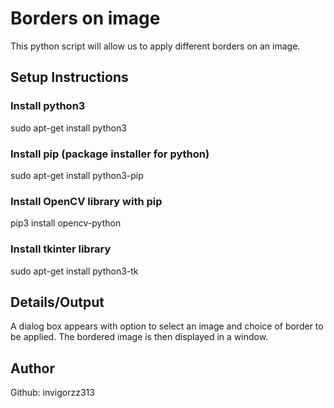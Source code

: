 # Borders on image
This python script will allow us to apply different borders on an image.

## Setup Instructions
### Install python3
sudo apt-get install python3
### Install pip (package installer for python)
sudo apt-get install python3-pip
### Install OpenCV library with pip
pip3 install opencv-python
### Install tkinter library
sudo apt-get install python3-tk

## Details/Output
A dialog box appears with option to select an image and choice of border to be applied.
The bordered image is then displayed in a window.

## Author
Github: invigorzz313